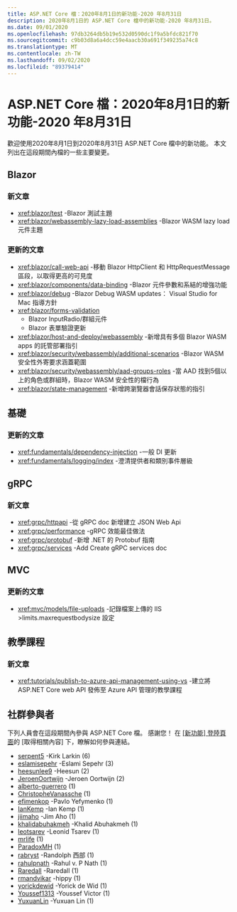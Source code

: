 ```yaml
---
title: ASP.NET Core 檔：2020年8月1日的新功能-2020 年8月31日
description: 2020年8月1日的 ASP.NET Core 檔中的新功能-2020 年8月31日。
ms.date: 09/01/2020
ms.openlocfilehash: 97db3264db5b19e532d0590dc1f9a5bfdc821f70
ms.sourcegitcommit: c9b03d8a6a4dcc59e4aacb30a691f349235a74c8
ms.translationtype: MT
ms.contentlocale: zh-TW
ms.lasthandoff: 09/02/2020
ms.locfileid: "89379414"
---
```

# <a name="aspnet-core-docs-whats-new-for-august-1-2020---august-31-2020"></a>ASP.NET Core 檔：2020年8月1日的新功能-2020 年8月31日

歡迎使用2020年8月1日到2020年8月31日 ASP.NET Core 檔中的新功能。 本文列出在這段期間內檔的一些主要變更。

## <a name="blazor"></a>Blazor

### <a name="new-articles"></a>新文章

- <xref:blazor/test> -Blazor 測試主題
- <xref:blazor/webassembly-lazy-load-assemblies> -Blazor WASM lazy load 元件主題

### <a name="updated-articles"></a>更新的文章

- <xref:blazor/call-web-api> -移動 Blazor HttpClient 和 HttpRequestMessage 區段，以取得更高的可見度
- <xref:blazor/components/data-binding> -Blazor 元件參數和系結的增強功能
- <xref:blazor/debug> -Blazor Debug WASM updates： Visual Studio for Mac 指導方針
- <xref:blazor/forms-validation>
  - Blazor InputRadio/群組元件
  - Blazor 表單驗證更新
- <xref:blazor/host-and-deploy/webassembly> -新增具有多個 Blazor WASM apps 的託管部署指引
- <xref:blazor/security/webassembly/additional-scenarios> -Blazor WASM 安全性外寄要求涵蓋範圍
- <xref:blazor/security/webassembly/aad-groups-roles> -當 AAD 找到5個以上的角色或群組時，Blazor WASM 安全性的檔行為
- <xref:blazor/state-management> -新增跨瀏覽器會話保存狀態的指引

## <a name="fundamentals"></a>基礎

### <a name="updated-articles"></a>更新的文章

- <xref:fundamentals/dependency-injection> -一般 DI 更新
- <xref:fundamentals/logging/index> -澄清提供者和類別事件層級

## <a name="grpc"></a>gRPC

### <a name="new-articles"></a>新文章

- <xref:grpc/httpapi> -從 gRPC doc 新增建立 JSON Web Api
- <xref:grpc/performance> -gRPC 效能最佳做法
- <xref:grpc/protobuf> -新增 .NET 的 Protobuf 指南
- <xref:grpc/services> -Add Create gRPC services doc

## <a name="mvc"></a>MVC

### <a name="updated-articles"></a>更新的文章

- <xref:mvc/models/file-uploads> -記錄檔案上傳的 IIS >limits.maxrequestbodysize 設定

## <a name="tutorials"></a>教學課程

### <a name="new-articles"></a>新文章

- <xref:tutorials/publish-to-azure-api-management-using-vs> -建立將 ASP.NET Core web API 發佈至 Azure API 管理的教學課程

## <a name="community-contributors"></a>社群參與者

下列人員會在這段期間內參與 ASP.NET Core 檔。 感謝您！ 在 [ [新功能] 登陸頁面](index.yml)的 [取得相關內容] 下，瞭解如何參與連結。

- [serpent5](https://github.com/serpent5) -Kirk Larkin (6) 
- [eslamisepehr](https://github.com/eslamisepehr) -Eslami Sepehr (3) 
- [heesunlee9](https://github.com/heesunlee9) -Heesun (2) 
- [JeroenOortwijn](https://github.com/JeroenOortwijn) -Jeroen Oortwijn (2) 
- [alberto-guerrero](https://github.com/alberto-guerrero) (1) 
- [ChristopheVanassche](https://github.com/ChristopheVanassche) (1) 
- [efimenkop](https://github.com/efimenkop) -Pavlo Yefymenko (1) 
- [IanKemp](https://github.com/IanKemp) -Ian Kemp (1) 
- [jiimaho](https://github.com/jiimaho) -Jim Aho (1) 
- [khalidabuhakmeh](https://github.com/khalidabuhakmeh) -Khalid Abuhakmeh (1) 
- [leotsarev](https://github.com/leotsarev) -Leonid Tsarev (1) 
- [mrlife](https://github.com/mrlife) (1) 
- [ParadoxMH](https://github.com/ParadoxMH) (1) 
- [rabryst](https://github.com/rabryst) -Randolph 西部 (1) 
- [rahulpnath](https://github.com/rahulpnath) -Rahul v. P Nath (1) 
- [Raredall](https://github.com/Raredall) -Raredall (1) 
- [rmandvikar](https://github.com/rmandvikar) -hippy (1) 
- [yorickdewid](https://github.com/yorickdewid) -Yorick de Wid (1) 
- [Youssef1313](https://github.com/Youssef1313) -Youssef Victor (1) 
- [YuxuanLin](https://github.com/YuxuanLin) -Yuxuan Lin (1) 
